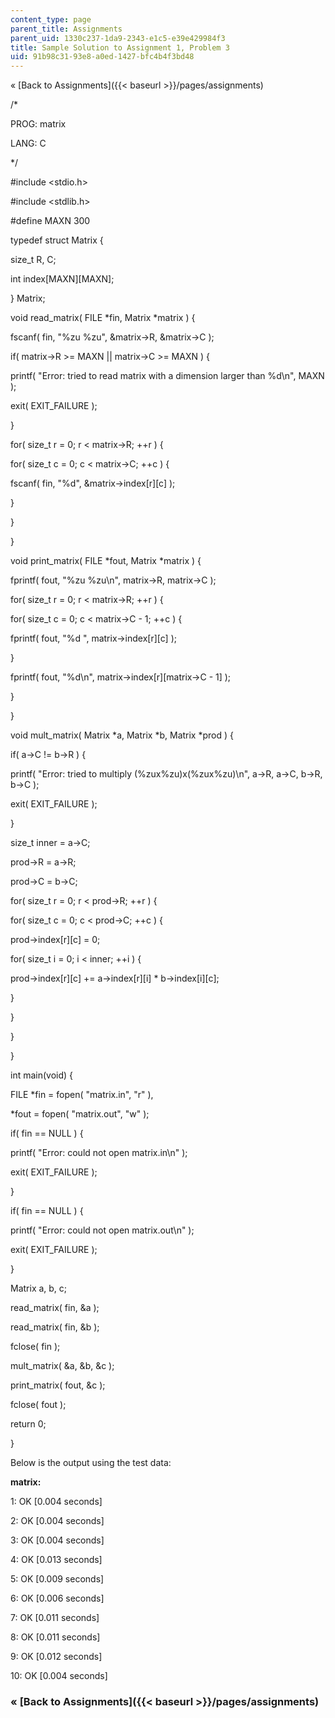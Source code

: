 ```yaml
---
content_type: page
parent_title: Assignments
parent_uid: 1330c237-1da9-2343-e1c5-e39e429984f3
title: Sample Solution to Assignment 1, Problem 3
uid: 91b98c31-93e8-a0ed-1427-bfc4b4f3bd48
---
```


« [Back to Assignments]({{< baseurl >}}/pages/assignments)

/\*

PROG: matrix

LANG: C

\*/

#include <stdio.h>

#include <stdlib.h>

#define MAXN 300

typedef struct Matrix {

 size\_t R, C;

 int index\[MAXN\]\[MAXN\];

} Matrix;

void read\_matrix( FILE \*fin, Matrix \*matrix ) {

 fscanf( fin, "%zu %zu", &matrix->R, &matrix->C );

 if( matrix->R >= MAXN || matrix->C >= MAXN ) {

 printf( "Error: tried to read matrix with a dimension larger than %d\\n", MAXN );

 exit( EXIT\_FAILURE );

 }

 for( size\_t r = 0; r < matrix->R; ++r ) {

 for( size\_t c = 0; c < matrix->C; ++c ) {

 fscanf( fin, "%d", &matrix->index\[r\]\[c\] );

 }

 }

}

void print\_matrix( FILE \*fout, Matrix \*matrix ) {

 fprintf( fout, "%zu %zu\\n", matrix->R, matrix->C );

 for( size\_t r = 0; r < matrix->R; ++r ) {

 for( size\_t c = 0; c < matrix->C - 1; ++c ) {

 fprintf( fout, "%d ", matrix->index\[r\]\[c\] );

 }

 fprintf( fout, "%d\\n", matrix->index\[r\]\[matrix->C - 1\] );

 }

}

void mult\_matrix( Matrix \*a, Matrix \*b, Matrix \*prod ) {

 if( a->C != b->R ) {

 printf( "Error: tried to multiply (%zux%zu)x(%zux%zu)\\n", a->R, a->C, b->R, b->C );

 exit( EXIT\_FAILURE );

 }

 size\_t inner = a->C;

 prod->R = a->R;

 prod->C = b->C;

 for( size\_t r = 0; r < prod->R; ++r ) {

 for( size\_t c = 0; c < prod->C; ++c ) {

 prod->index\[r\]\[c\] = 0;

 for( size\_t i = 0; i < inner; ++i ) {

 prod->index\[r\]\[c\] += a->index\[r\]\[i\] \* b->index\[i\]\[c\];

 }

 }

 }

}

int main(void) {

 FILE \*fin = fopen( "matrix.in", "r" ),

 \*fout = fopen( "matrix.out", "w" );

 if( fin == NULL ) {

 printf( "Error: could not open matrix.in\\n" );

 exit( EXIT\_FAILURE );

 }

 if( fin == NULL ) {

 printf( "Error: could not open matrix.out\\n" );

 exit( EXIT\_FAILURE );

 }

 Matrix a, b, c;

 read\_matrix( fin, &a );

 read\_matrix( fin, &b );

 fclose( fin );

 mult\_matrix( &a, &b, &c );

 print\_matrix( fout, &c );

 fclose( fout );

 return 0;

}

Below is the output using the test data:

**matrix:**

 1: OK \[0.004 seconds\]

 2: OK \[0.004 seconds\]

 3: OK \[0.004 seconds\]

 4: OK \[0.013 seconds\]

 5: OK \[0.009 seconds\]

 6: OK \[0.006 seconds\]

 7: OK \[0.011 seconds\]

 8: OK \[0.011 seconds\]

 9: OK \[0.012 seconds\]

10: OK \[0.004 seconds\]

### « [Back to Assignments]({{< baseurl >}}/pages/assignments)